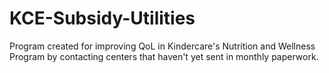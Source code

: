 # KCE-Subsidy-Utilities
Program created for improving QoL in Kindercare's Nutrition and Wellness Program by contacting centers that haven't yet sent in monthly paperwork.
